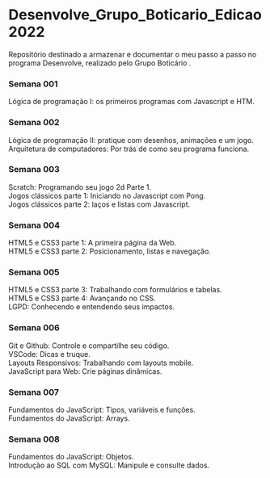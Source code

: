 # Desenvolve_Grupo_Boticario_Edicao2022
Repositório destinado a armazenar e documentar o meu passo a passo no programa Desenvolve, realizado pelo Grupo Boticário .

<h3> Semana 001 </h3>
Lógica de programação I: os primeiros programas com Javascript e HTM.


<h3> Semana 002 </h3>
Lógica de programação II: pratique com desenhos, animações e um jogo.<br>
Arquitetura de computadores: Por trás de como seu programa funciona.


<h3> Semana 003 </h3>
Scratch: Programando seu jogo 2d Parte 1.<br>
Jogos clássicos parte 1: Iniciando no Javascript com Pong.<br>
Jogos clássicos parte 2: laços e listas com Javascript.


<h3> Semana 004 </h3>
HTML5 e CSS3 parte 1: A primeira página da Web.<br>
HTML5 e CSS3 parte 2: Posicionamento, listas e navegação.


<h3> Semana 005 </h3>
HTML5 e CSS3 parte 3: Trabalhando com formulários e tabelas.<br>
HTML5 e CSS3 parte 4: Avançando no CSS.<br>
LGPD: Conhecendo e entendendo seus impactos.


<h3> Semana 006 </h3>
Git e Github: Controle e compartilhe seu código.<br>
VSCode: Dicas e truque.<br>
Layouts Responsivos: Trabalhando com layouts mobile.<br>
JavaScript para Web: Crie páginas dinâmicas.



<h3> Semana 007 </h3>
Fundamentos do JavaScript: Tipos, variáveis e funções.<br>
Fundamentos do JavaScript: Arrays.



<h3> Semana 008 </h3>
Fundamentos do JavaScript: Objetos.<br>
Introdução ao SQL com MySQL: Manipule e consulte dados.






